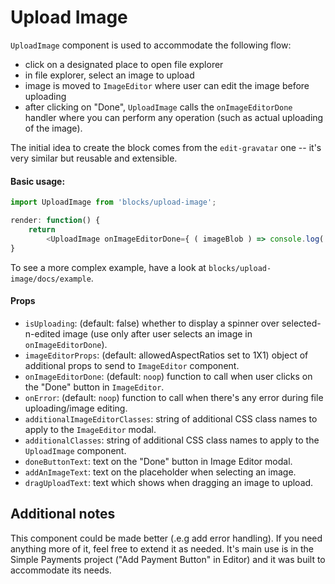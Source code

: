 Upload Image
=========

`UploadImage` component is used to accommodate the following flow:
- click on a designated place to open file explorer
- in file explorer, select an image to upload
- image is moved to `ImageEditor` where user can edit the image before uploading
- after clicking on "Done", `UploadImage` calls the `onImageEditorDone` handler where you can perform any operation
 (such as actual uploading of the image).
 
The initial idea to create the block comes from the `edit-gravatar` one -- it's very similar but reusable and extensible.


#### Basic usage:

```js
import UploadImage from 'blocks/upload-image';

render: function() {
	return
		<UploadImage onImageEditorDone={ ( imageBlob ) => console.log( URL.createObjectURL( imageBlob ) ) } />;
}
```

To see a more complex example, have a look at `blocks/upload-image/docs/example`.

#### Props

- `isUploading`: (default: false) whether to display a spinner over selected-n-edited image (use only after user 
	selects an image in `onImageEditorDone`).
- `imageEditorProps`: (default: allowedAspectRatios set to 1X1) object of additional props to send to `ImageEditor`
	component.
- `onImageEditorDone`: (default: `noop`) function to call when user clicks on the "Done" button in `ImageEditor`.
- `onError`: (default: `noop`) function to call when there's any error during file uploading/image editing.
- `additionalImageEditorClasses`: string of additional CSS class names to apply to the `ImageEditor` modal.
- `additionalClasses`: string of additional CSS class names to apply to the `UploadImage` component.
- `doneButtonText`: text on the "Done" button in Image Editor modal.
- `addAnImageText`: text on the placeholder when selecting an image.
- `dragUploadText`: text which shows when dragging an image to upload.

## Additional notes

This component could be made better (.e.g add error handling). If you need anything more of it, feel free to extend it
as needed. It's main use is in the Simple Payments project ("Add Payment Button" in Editor) and it was built to
accommodate its needs.
